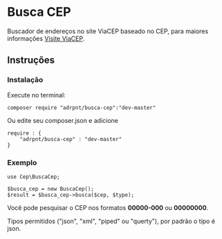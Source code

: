 # Busca CEP
Buscador de endereços no site ViaCEP baseado no CEP, para maiores informações [Visite ViaCEP](https://viacep.com.br/).

## Instruções

### Instalação
Execute no terminal:
```
composer require "adrpnt/busca-cep":"dev-master"
```

Ou edite seu composer.json e adicione
```
require : {
    "adrpnt/busca-cep" : "dev-master"
}
```
### Exemplo
```
use Cep\BuscaCep;

$busca_cep = new BuscaCep();
$result = $busca_cep->busca($cep, $type);
```

Você pode pesquisar o CEP nos formatos **00000-000** ou **00000000**.

Tipos permitidos ("json", "xml", "piped" ou "querty"), por padrão o tipo é json.